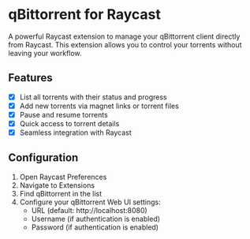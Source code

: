 # qBittorrent for Raycast

A powerful Raycast extension to manage your qBittorrent client directly from Raycast. This extension allows you to control your torrents without leaving your workflow.

## Features

- [x] List all torrents with their status and progress
- [x] Add new torrents via magnet links or torrent files
- [x] Pause and resume torrents
- [x] Quick access to torrent details
- [x] Seamless integration with Raycast

## Configuration

1. Open Raycast Preferences
2. Navigate to Extensions
3. Find qBittorrent in the list
4. Configure your qBittorrent Web UI settings:
   - URL (default: http://localhost:8080)
   - Username (if authentication is enabled)
   - Password (if authentication is enabled)
